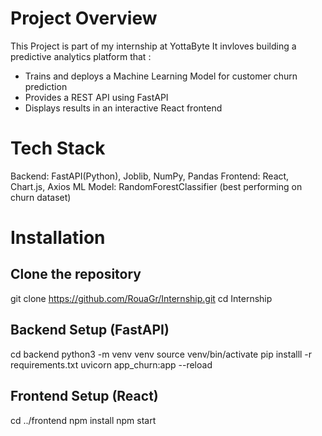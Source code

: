 # Project Overview
This Project is part of my internship at YottaByte
It invloves building a predictive analytics platform that :
- Trains and deploys a Machine Learning Model for customer churn prediction
- Provides a REST API using FastAPI
- Displays results in an interactive React frontend

# Tech Stack 
Backend: FastAPI(Python), Joblib, NumPy, Pandas
Frontend: React, Chart.js, Axios
ML Model: RandomForestClassifier (best performing on churn dataset)

# Installation 

## Clone the repository 
git clone https://github.com/RouaGr/Internship.git
cd Internship

## Backend Setup (FastAPI)
cd backend 
python3 -m venv venv
source venv/bin/activate
pip installl -r requirements.txt
uvicorn app_churn:app --reload

## Frontend Setup (React)
cd ../frontend
npm install
npm start 
